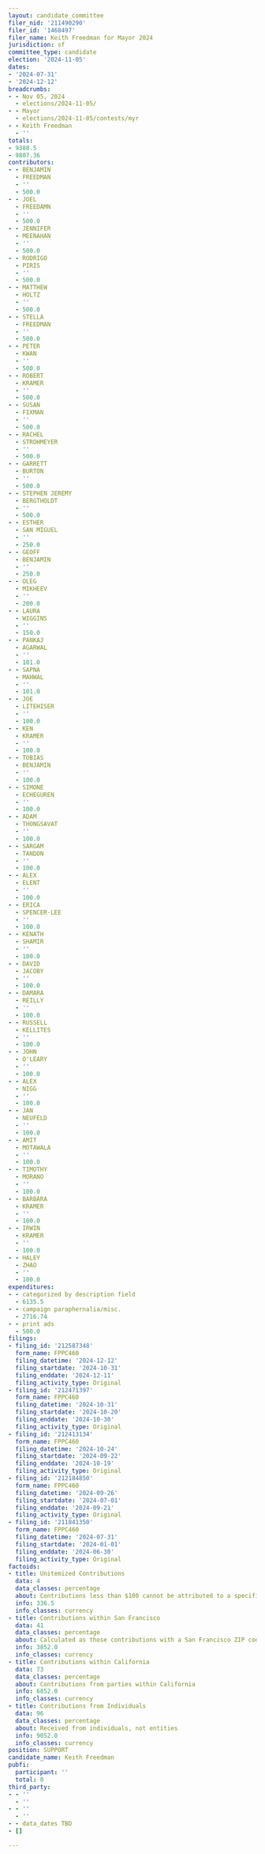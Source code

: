 ```yaml
---
layout: candidate_committee
filer_nid: '211490290'
filer_id: '1468497'
filer_name: Keith Freedman for Mayor 2024
jurisdiction: sf
committee_type: candidate
election: '2024-11-05'
dates:
- '2024-07-31'
- '2024-12-12'
breadcrumbs:
- - Nov 05, 2024
  - elections/2024-11-05/
- - Mayor
  - elections/2024-11-05/contests/myr
- - Keith Freedman
  - ''
totals:
- 9388.5
- 9807.36
contributors:
- - BENJAMIN
  - FREEDMAN
  - ''
  - 500.0
- - JOEL
  - FREEDAMN
  - ''
  - 500.0
- - JENNIFER
  - MEENAHAN
  - ''
  - 500.0
- - RODRIGO
  - PIRIS
  - ''
  - 500.0
- - MATTHEW
  - HOLTZ
  - ''
  - 500.0
- - STELLA
  - FREEDMAN
  - ''
  - 500.0
- - PETER
  - KWAN
  - ''
  - 500.0
- - ROBERT
  - KRAMER
  - ''
  - 500.0
- - SUSAN
  - FIXMAN
  - ''
  - 500.0
- - RACHEL
  - STROHMEYER
  - ''
  - 500.0
- - GARRETT
  - BURTON
  - ''
  - 500.0
- - STEPHEN JEREMY
  - BERGTHOLDT
  - ''
  - 500.0
- - ESTHER
  - SAN MIGUEL
  - ''
  - 250.0
- - GEOFF
  - BENJAMIN
  - ''
  - 250.0
- - OLEG
  - MIKHEEV
  - ''
  - 200.0
- - LAURA
  - WIGGINS
  - ''
  - 150.0
- - PANKAJ
  - AGARWAL
  - ''
  - 101.0
- - SAPNA
  - MAHWAL
  - ''
  - 101.0
- - JOE
  - LITEHISER
  - ''
  - 100.0
- - KEN
  - KRAMER
  - ''
  - 100.0
- - TOBIAS
  - BENJAMIN
  - ''
  - 100.0
- - SIMONE
  - ECHEGUREN
  - ''
  - 100.0
- - ADAM
  - THONGSAVAT
  - ''
  - 100.0
- - SARGAM
  - TANDON
  - ''
  - 100.0
- - ALEX
  - ELENT
  - ''
  - 100.0
- - ERICA
  - SPENCER-LEE
  - ''
  - 100.0
- - KENATH
  - SHAMIR
  - ''
  - 100.0
- - DAVID
  - JACOBY
  - ''
  - 100.0
- - DAMARA
  - REILLY
  - ''
  - 100.0
- - RUSSELL
  - KELLITES
  - ''
  - 100.0
- - JOHN
  - O'LEARY
  - ''
  - 100.0
- - ALEX
  - NIGG
  - ''
  - 100.0
- - JAN
  - NEUFELD
  - ''
  - 100.0
- - AMIT
  - MOTAWALA
  - ''
  - 100.0
- - TIMOTHY
  - MORANO
  - ''
  - 100.0
- - BARBARA
  - KRAMER
  - ''
  - 100.0
- - IRWIN
  - KRAMER
  - ''
  - 100.0
- - HALEY
  - ZHAO
  - ''
  - 100.0
expenditures:
- - categorized by description field
  - 6135.5
- - campaign paraphernalia/misc.
  - 2716.74
- - print ads
  - 500.0
filings:
- filing_id: '212587348'
  form_name: FPPC460
  filing_datetime: '2024-12-12'
  filing_startdate: '2024-10-31'
  filing_enddate: '2024-12-11'
  filing_activity_type: Original
- filing_id: '212471397'
  form_name: FPPC460
  filing_datetime: '2024-10-31'
  filing_startdate: '2024-10-20'
  filing_enddate: '2024-10-30'
  filing_activity_type: Original
- filing_id: '212413134'
  form_name: FPPC460
  filing_datetime: '2024-10-24'
  filing_startdate: '2024-09-22'
  filing_enddate: '2024-10-19'
  filing_activity_type: Original
- filing_id: '212184850'
  form_name: FPPC460
  filing_datetime: '2024-09-26'
  filing_startdate: '2024-07-01'
  filing_enddate: '2024-09-21'
  filing_activity_type: Original
- filing_id: '211841350'
  form_name: FPPC460
  filing_datetime: '2024-07-31'
  filing_startdate: '2024-01-01'
  filing_enddate: '2024-06-30'
  filing_activity_type: Original
factoids:
- title: Unitemized Contributions
  data: 4
  data_classes: percentage
  about: Contributions less than $100 cannot be attributed to a specific individual
  info: 336.5
  info_classes: currency
- title: Contributions within San Francisco
  data: 41
  data_classes: percentage
  about: Calculated as those contributions with a San Francisco ZIP code
  info: 3852.0
  info_classes: currency
- title: Contributions within California
  data: 73
  data_classes: percentage
  about: Contributions from parties within California
  info: 6852.0
  info_classes: currency
- title: Contributions from Individuals
  data: 96
  data_classes: percentage
  about: Received from individuals, not entities
  info: 9052.0
  info_classes: currency
position: SUPPORT
candidate_name: Keith Freedman
pubfi:
  participant: ''
  total: 0
third_party:
- - ''
  - ''
- - ''
  - ''
- - data_dates TBD
- []

---
```


